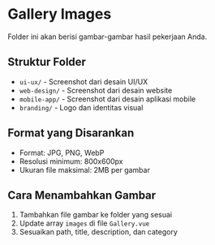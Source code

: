 # Gallery Images

Folder ini akan berisi gambar-gambar hasil pekerjaan Anda.

## Struktur Folder
- `ui-ux/` - Screenshot dari desain UI/UX
- `web-design/` - Screenshot dari desain website
- `mobile-app/` - Screenshot dari desain aplikasi mobile
- `branding/` - Logo dan identitas visual

## Format yang Disarankan
- Format: JPG, PNG, WebP
- Resolusi minimum: 800x600px
- Ukuran file maksimal: 2MB per gambar

## Cara Menambahkan Gambar
1. Tambahkan file gambar ke folder yang sesuai
2. Update array `images` di file `Gallery.vue`
3. Sesuaikan path, title, description, dan category
